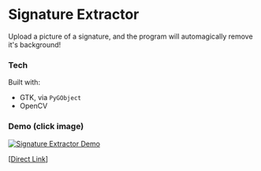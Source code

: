 # Signature Extractor
Upload a picture of a signature, and the program will automagically remove it's background!

### Tech
Built with:
- GTK, via `PyGObject`
- OpenCV

### Demo (click image)
[![Signature Extractor Demo](https://img.youtube.com/vi/yR-sadqB3Ss/0.jpg)](https://www.youtube.com/watch?v=yR-sadqB3Ss "Signature Extractor Demo")

[[Direct Link](https://youtu.be/yR-sadqB3Ss)]
